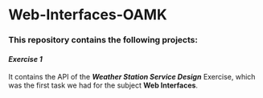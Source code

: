 # Web-Interfaces-OAMK
### This repository contains the following projects:

#### *Exercise 1*

It contains the API of the  ***Weather Station Service Design*** Exercise, which was the first task we had for the subject **Web Interfaces**.
